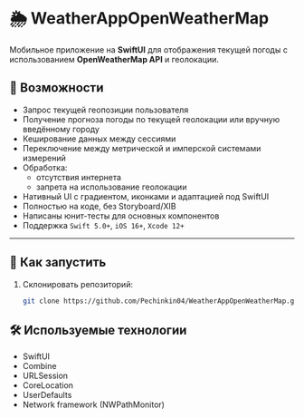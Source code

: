 # 🌦️ WeatherAppOpenWeatherMap

Мобильное приложение на **SwiftUI** для отображения текущей погоды с использованием **OpenWeatherMap API** и геолокации.

## 📱 Возможности

- Запрос текущей геопозиции пользователя
- Получение прогноза погоды по текущей геолокации или вручную введённому городу
- Кеширование данных между сессиями
- Переключение между метрической и имперской системами измерений
- Обработка:
  - отсутствия интернета
  - запрета на использование геолокации
- Нативный UI с градиентом, иконками и адаптацией под SwiftUI
- Полностью на коде, без Storyboard/XIB
- Написаны юнит-тесты для основных компонентов
- Поддержка `Swift 5.0+`, `iOS 16+`, `Xcode 12+`

---

## 🚀 Как запустить

1. Склонировать репозиторий:
   ```bash
   git clone https://github.com/Pechinkin04/WeatherAppOpenWeatherMap.git


## 🛠 Используемые технологии

- SwiftUI
- Combine
- URLSession
- CoreLocation
- UserDefaults
- Network framework (NWPathMonitor)
